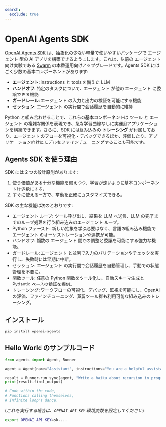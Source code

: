```yaml
---
search:
  exclude: true
---
```

# OpenAI Agents SDK

[OpenAI Agents SDK](https://github.com/openai/openai-agents-python) は、抽象化の少ない軽量で使いやすいパッケージで エージェント 型の AI アプリを構築できるようにします。これは、以前の エージェント 向け実験である [Swarm](https://github.com/openai/swarm/tree/main) の本番運用向けアップグレードです。Agents SDK にはごく少数の基本コンポーネントがあります:

-   **エージェント**: instructions と tools を備えた LLM
-   **ハンドオフ**: 特定のタスクについて、エージェント が他の エージェント に委譲できる機能
-   **ガードレール**: エージェント の入力と出力の検証を可能にする機能
-   **セッション**: エージェント の実行間で会話履歴を自動的に維持

Python と組み合わせることで、これらの基本コンポーネントは ツール と エージェント の複雑な関係を表現でき、急な学習曲線なしに実運用アプリケーションを構築できます。さらに、SDK には組み込みの **トレーシング** が付属しており、エージェント のフローを可視化・デバッグできるほか、評価したり、アプリケーション向けにモデルをファインチューニングすることも可能です。

## Agents SDK を使う理由

SDK には 2 つの設計原則があります:

1. 使う価値がある十分な機能を備えつつ、学習が速いように基本コンポーネントは少数にする。
2. すぐに使える一方で、挙動を正確にカスタマイズできる。

SDK の主な機能は次のとおりです:

-   エージェント ループ: ツール呼び出し、結果を LLM へ送信、LLM の完了までのループ処理を行う組み込みのエージェント ループ。
-   Python ファースト: 新しい抽象を学ぶ必要はなく、言語の組み込み機能で エージェント のオーケストレーションや連携が可能。
-   ハンドオフ: 複数の エージェント 間での調整と委譲を可能にする強力な機能。
-   ガードレール: エージェント と並列で入力のバリデーションやチェックを実行し、失敗時には早期に中断。
-   セッション: エージェント の実行間で会話履歴を自動管理し、手動での状態管理を不要に。
-   関数ツール: 任意の Python 関数をツール化し、自動スキーマ生成と Pydantic ベースの検証を提供。
-   トレーシング: ワークフローの可視化、デバッグ、監視を可能にし、OpenAI の評価、ファインチューニング、蒸留ツール群も利用可能な組み込みのトレーシング。

## インストール

```bash
pip install openai-agents
```

## Hello World のサンプルコード

```python
from agents import Agent, Runner

agent = Agent(name="Assistant", instructions="You are a helpful assistant")

result = Runner.run_sync(agent, "Write a haiku about recursion in programming.")
print(result.final_output)

# Code within the code,
# Functions calling themselves,
# Infinite loop's dance.
```

(_これを実行する場合は、`OPENAI_API_KEY` 環境変数を設定してください_)

```bash
export OPENAI_API_KEY=sk-...
```